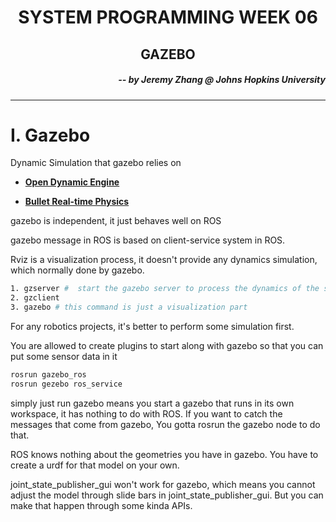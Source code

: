 <h1 align="center"> SYSTEM PROGRAMMING WEEK 06 </h1>
<h2 align="center"> GAZEBO </h2>
<h5 align="right"> -- by Jeremy Zhang @ Johns Hopkins University</h5>


---

# I. Gazebo

Dynamic Simulation that gazebo relies on

-  __[Open Dynamic Engine](https://www.ode.org/)__  

- __[Bullet Real-time Physics](https://pybullet.org/wordpress/)__ 

gazebo is independent, it just behaves well on ROS

gazebo message in ROS is based on client-service system in ROS.

Rviz is a visualization process, it doesn't provide any dynamics simulation, which normally done by gazebo.

```bash
1. gzserver #  start the gazebo server to process the dynamics of the system
2. gzclient
3. gazebo # this command is just a visualization part
```

For any robotics projects, it's better to perform some simulation first.

You are allowed to create plugins to start along with gazebo so that you can put some sensor data in it 

```bash
rosrun gazebo_ros
rosrun gezebo ros_service
```

simply just run gazebo means you start a gazebo that runs in its own workspace, it has nothing to do with ROS. If you want to catch the messages that come from gazebo, You gotta rosrun the gazebo node to do that.

ROS knows nothing about the geometries you have in gazebo. You have to create a urdf for that model on your own.



joint_state_publisher_gui won't work for gazebo, which means you cannot adjust the model through slide bars in joint_state_publisher_gui. But you can make that happen through some kinda APIs.